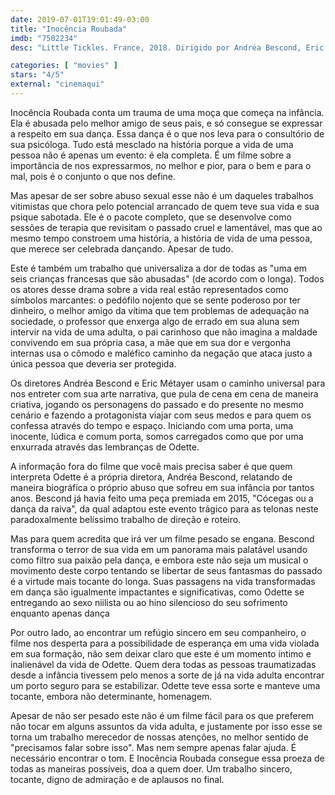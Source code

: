 ```yaml
---
date: 2019-07-01T19:01:49-03:00
title: "Inocência Roubada"
imdb: "7502234"
desc: "Little Tickles. France, 2018. Dirigido por Andréa Bescond, Eric Métayer, escrito por Andréa Bescond, Andréa Bescond, Andréa Bescond. Com Andréa Bescond, Karin Viard, Clovis Cornillac. Crítica escrita para o site CinemAqui."

categories: [ "movies" ]
stars: "4/5"
external: "cinemaqui"
---
```

Inocência Roubada conta um trauma de uma moça que começa na infância. Ela é abusada pelo melhor amigo de seus pais, e só consegue se expressar a respeito em sua dança. Essa dança é o que nos leva para o consultório de sua psicóloga. Tudo está mesclado na história porque a vida de uma pessoa não é apenas um evento: é ela completa. É um filme sobre a importância de nos expressarmos, no melhor e pior, para o bem e para o mal, pois é o conjunto o que nos define.

Mas apesar de ser sobre abuso sexual esse não é um daqueles trabalhos vitimistas que chora pelo potencial arrancado de quem teve sua vida e sua psique sabotada. Ele é o pacote completo, que se desenvolve como sessões de terapia que revisitam o passado cruel e lamentável, mas que ao mesmo tempo constroem uma história, a história de vida de uma pessoa, que merece ser celebrada dançando. Apesar de tudo.

Este é também um trabalho que universaliza a dor de todas as "uma em seis crianças francesas que são abusadas" (de acordo com o longa). Todos os atores desse drama sobre a vida real estão representados como símbolos marcantes: o pedófilo nojento que se sente poderoso por ter dinheiro, o melhor amigo da vítima que tem problemas de adequação na sociedade, o professor que enxerga algo de errado em sua aluna sem intervir na vida de uma adulta, o pai carinhoso que não imagina a maldade convivendo em sua própria casa, a mãe que em sua dor e vergonha internas usa o cômodo e maléfico caminho da negação que ataca justo a única pessoa que deveria ser protegida.

Os diretores Andréa Bescond e Eric Métayer usam o caminho universal para nos entreter com sua arte narrativa, que pula de cena em cena de maneira criativa, jogando os personagens do passado e do presente no mesmo cenário e fazendo a protagonista viajar com seus medos e para quem os confessa através do tempo e espaço. Iniciando com uma porta, uma inocente, lúdica e comum porta, somos carregados como que por uma enxurrada através das lembranças de Odette.

A informação fora do filme que você mais precisa saber é que quem interpreta Odette é a própria diretora, Andréa Bescond, relatando de maneira biográfica o próprio abuso que sofreu em sua infância por tantos anos. Bescond já havia feito uma peça premiada em 2015, "Cócegas ou a dança da raiva", da qual adaptou este evento trágico para as telonas neste paradoxalmente belíssimo trabalho de direção e roteiro.

Mas para quem acredita que irá ver um filme pesado se engana. Bescond transforma o terror de sua vida em um panorama mais palatável usando como filtro sua paixão pela dança, e embora este não seja um musical o movimento deste corpo tentando se libertar de seus fantasmas do passado é a virtude mais tocante do longa. Suas passagens na vida transformadas em dança são igualmente impactantes e significativas, como Odette se entregando ao sexo niilista ou ao hino silencioso do seu sofrimento enquanto apenas dança

Por outro lado, ao encontrar um refúgio sincero em seu companheiro, o filme nos desperta para a possibilidade de esperança em uma vida violada em sua formação, não sem deixar claro que este é um momento íntimo e inalienável da vida de Odette. Quem dera todas as pessoas traumatizadas desde a infância tivessem pelo menos a sorte de já na vida adulta encontrar um porto seguro para se estabilizar. Odette teve essa sorte e manteve uma tocante, embora não determinante, homenagem.

Apesar de não ser pesado este não é um filme fácil para os que preferem não tocar em alguns assuntos da vida adulta, e justamente por isso esse se torna um trabalho merecedor de nossas atenções, no melhor sentido de "precisamos falar sobre isso". Mas nem sempre apenas falar ajuda. É necessário encontrar o tom. E Inocência Roubada consegue essa proeza de todas as maneiras possíveis, doa a quem doer. Um trabalho sincero, tocante, digno de admiração e de aplausos no final.
